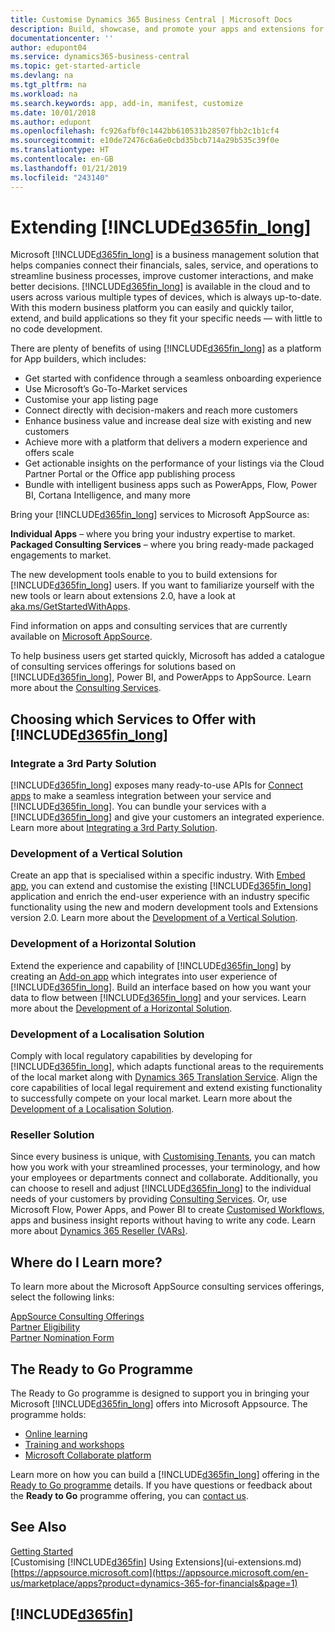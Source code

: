 ```yaml
---
title: Customise Dynamics 365 Business Central | Microsoft Docs
description: Build, showcase, and promote your apps and extensions for Business Central.
documentationcenter: ''
author: edupont04
ms.service: dynamics365-business-central
ms.topic: get-started-article
ms.devlang: na
ms.tgt_pltfrm: na
ms.workload: na
ms.search.keywords: app, add-in, manifest, customize
ms.date: 10/01/2018
ms.author: edupont
ms.openlocfilehash: fc926afbf0c1442bb610531b28507fbb2c1b1cf4
ms.sourcegitcommit: e10de72476c6a6e0cbd35bcb714a29b535c39f0e
ms.translationtype: HT
ms.contentlocale: en-GB
ms.lasthandoff: 01/21/2019
ms.locfileid: "243140"
---
```

# <a name="extending-included365finlongincludesd365finlongmdmd"></a>Extending [!INCLUDE[d365fin_long](includes/d365fin_long_md.md)]
Microsoft [!INCLUDE[d365fin_long](includes/d365fin_long_md.md)] is a business management solution that helps companies connect their financials, sales, service, and operations to streamline business processes, improve customer interactions, and make better decisions. [!INCLUDE[d365fin_long](includes/d365fin_long_md.md)] is available in the cloud and to users across various multiple types of devices, which is always up-to-date. With this modern business platform you can easily and quickly tailor, extend, and build applications so they fit your specific needs — with little to no code development.  

There are plenty of benefits of using [!INCLUDE[d365fin_long](includes/d365fin_long_md.md)] as a platform for App builders, which includes:

* Get started with confidence through a seamless onboarding experience 
* Use Microsoft’s Go-To-Market services
* Customise your app listing page 
* Connect directly with decision-makers and reach more customers
* Enhance business value and increase deal size with existing and new customers
* Achieve more with a platform that delivers a modern experience and offers scale  
* Get actionable insights on the performance of your listings via the Cloud Partner Portal or the Office app publishing process
* Bundle with intelligent business apps such as PowerApps, Flow, Power BI, Cortana Intelligence, and many more  

Bring your [!INCLUDE[d365fin_long](includes/d365fin_long_md.md)] services to Microsoft AppSource as: 

**Individual Apps** – where you bring your industry expertise to market.  
**Packaged Consulting Services** – where you bring ready-made packaged engagements to market.

The new development tools enable to you to build extensions for [!INCLUDE[d365fin_long](includes/d365fin_long_md.md)] users. If you want to familiarize yourself with the new tools or learn about extensions 2.0, have a look at [aka.ms/GetStartedWithApps](https://aka.ms/GetStartedWithApps).  

Find information on apps and consulting services that are currently available on [Microsoft AppSource](https://appsource.microsoft.com/en-us/marketplace/consulting-services?country=US&page=1).

To help business users get started quickly, Microsoft has added a catalogue of consulting services offerings for solutions based on [!INCLUDE[d365fin_long](includes/d365fin_long_md.md)], Power BI, and PowerApps to AppSource. Learn more about the [Consulting Services](/dynamics-nav/developer/readiness/readiness-consulting).

## <a name="choosing-which-services-to-offer-with-included365finlongincludesd365finlongmdmd"></a>Choosing which Services to Offer with [!INCLUDE[d365fin_long](includes/d365fin_long_md.md)] 

### <a name="integrate-a-3rd-party-solution"></a>Integrate a 3rd Party Solution
[!INCLUDE[d365fin_long](includes/d365fin_long_md.md)] exposes many ready-to-use APIs for [Connect apps](/dynamics365/business-central/dev-itpro/developer/readiness/readiness-connect-apps) to make a seamless integration between your service and [!INCLUDE[d365fin_long](includes/d365fin_long_md.md)]. You can bundle your services with a [!INCLUDE[d365fin_long](includes/d365fin_long_md.md)] and give your customers an integrated experience. Learn more about [Integrating a 3rd Party Solution](/dynamics365/business-central/dev-itpro/developer/readiness/readiness-thirdparty-solution).

### <a name="development-of-a-vertical-solution"></a>Development of a Vertical Solution
Create an app that is specialised within a specific industry. With [Embed app](/dynamics365/business-central/dev-itpro/developer/readiness/readiness-embed-apps), you can extend and customise the existing [!INCLUDE[d365fin_long](includes/d365fin_long_md.md)] application and enrich the end-user experience with an industry specific functionality using the new and modern development tools and Extensions version 2.0. Learn more about the [Development of a Vertical Solution](/dynamics365/business-central/dev-itpro/developer/readiness/readiness-develop-vertical).

### <a name="development-of-a-horizontal-solution"></a>Development of a Horizontal Solution
Extend the experience and capability of [!INCLUDE[d365fin_long](includes/d365fin_long_md.md)] by creating an [Add-on app](/dynamics365/business-central/dev-itpro/developer/readiness/readiness-add-on-apps) which integrates into user experience of [!INCLUDE[d365fin_long](includes/d365fin_long_md.md)]. Build an interface based on how you want your data to flow between [!INCLUDE[d365fin_long](includes/d365fin_long_md.md)] and your services. Learn more about the [Development of a Horizontal Solution](/dynamics365/business-central/dev-itpro/developer/readiness/readiness-develop-horizontal). 

### <a name="development-of-a-localization-solution"></a>Development of a Localisation Solution
Comply with local regulatory capabilities by developing for [!INCLUDE[d365fin_long](includes/d365fin_long_md.md)], which adapts functional areas to the requirements of the local market along with [Dynamics 365 Translation Service](/dynamics365/unified-operations/dev-itpro/lifecycle-services/translation-service-overview). Align the core capabilities of local legal requirement and extend existing functionality to successfully compete on your local market. Learn more about the [Development of a Localisation Solution](/dynamics365/business-central/dev-itpro/developer/readiness/readiness-develop-localization).

### <a name="reseller-solution"></a>Reseller Solution
Since every business is unique, with [Customising Tenants](/dynamics-nav/developer/readiness/readiness-customizing-tenants), you can match how you work with your streamlined processes, your terminology, and how your employees or departments connect and collaborate. Additionally, you can choose to resell and adjust [!INCLUDE[d365fin_long](includes/d365fin_long_md.md)] to the individual needs of your customers by providing [Consulting Services](/dynamics-nav/developer/readiness/readiness-consulting). Or, use Microsoft Flow, Power Apps, and Power BI to create [Customised Workflows](/dynamics-nav/developer/readiness/readiness-no-code), apps and business insight reports without having to write any code. Learn more about [Dynamics 365 Reseller (VARs)](/dynamics365/business-central/dev-itpro/developer/readiness/readiness-reseller). 

## <a name="where-do-i-learn-more"></a>Where do I Learn more?
To learn more about the Microsoft AppSource consulting services offerings, select the following links: 

[AppSource Consulting Offerings](https://appsource.microsoft.com/en-us/marketplace/consulting-services?country=US&page=1)  
[Partner Eligibility](https://smp-cdn-prod.azureedge.net/documents/Microsoft%20AppSource%20Partner%20Listing%20Guidelines.pdf)  
[Partner Nomination Form](https://appsource.microsoft.com/en-us/partners/list-consulting-service)  

## <a name="the-ready-to-go-program"></a>The Ready to Go Programme
The Ready to Go programme is designed to support you in bringing your Microsoft [!INCLUDE[d365fin_long](includes/d365fin_long_md.md)] offers into Microsoft Appsource. The programme holds: 

- [Online learning](https://aka.ms/ReadyToGoOnlineLearning)
- [Training and workshops](/dynamics365/business-central/dev-itpro/developer/readiness/readiness-ready-to-go)
- [Microsoft Collaborate platform](https://aka.ms/Collaborate)

Learn more on how you can build a [!INCLUDE[d365fin_long](includes/d365fin_long_md.md)] offering in the [Ready to Go programme](/dynamics365/business-central/dev-itpro/developer/readiness/readiness-ready-to-go) details. If you have questions or feedback about the **Ready to Go** programme offering, you can [contact us](mailto:dyn365bep@microsoft.com). 

## <a name="see-also"></a>See Also
[Getting Started](product-get-started.md)  
[Customising [!INCLUDE[d365fin](includes/d365fin_md.md)] Using Extensions](ui-extensions.md)  
[https://appsource.microsoft.com](https://appsource.microsoft.com/en-us/marketplace/apps?product=dynamics-365-for-financials&page=1)  

## [!INCLUDE[d365fin](includes/free_trial_md.md)]  
 
